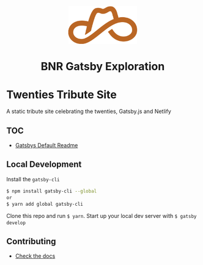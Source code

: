 <p align="center">
    <img width="180" src="./bnr_logo.png" alt="BNR logo">
</p>

<h1 align="center">BNR Gatsby Exploration</h1>

# Twenties Tribute Site

A static tribute site celebrating the twenties, Gatsby.js and Netlify

## TOC

- [Gatsbys Default Readme](docs/gatsby_default.md)


## Local Development

Install the `gatsby-cli`

```bash
$ npm install gatsby-cli --global
or
$ yarn add global gatsby-cli 
```

Clone this repo and run `$ yarn`.
Start up your local dev server with `$ gatsby develop`

## Contributing

- [Check the docs](docs/CONTRIBUTING.md)


